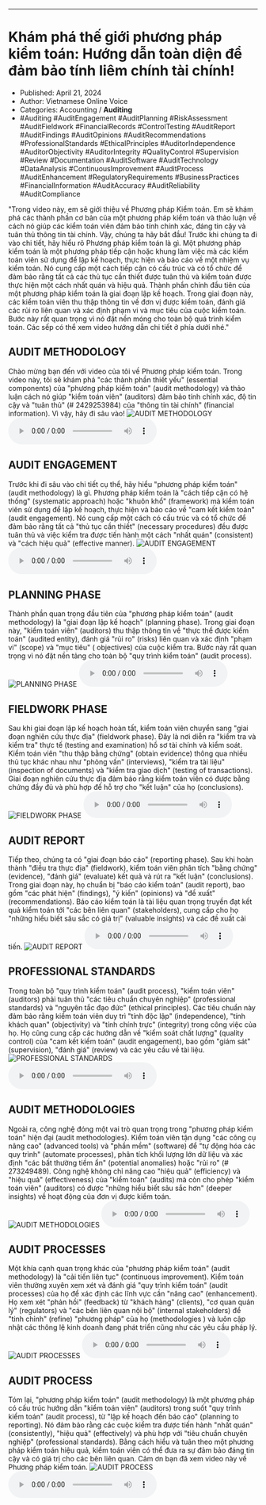 
---

# Khám phá thế giới phương pháp kiểm toán: Hướng dẫn toàn diện để đảm bảo tính liêm chính tài chính!

- Published: April 21, 2024
- Author: Vietnamese Online Voice
- Categories: Accounting / **Auditing**
- #Auditing #AuditEngagement #AuditPlanning #RiskAssessment #AuditFieldwork #FinancialRecords #ControlTesting #AuditReport #AuditFindings #AuditOpinions #AuditRecommendations #ProfessionalStandards #EthicalPrinciples #AuditorIndependence #AuditorObjectivity #AuditorIntegrity #QualityControl #Supervision #Review #Documentation #AuditSoftware #AuditTechnology #DataAnalysis #ContinuousImprovement #AuditProcess #AuditEnhancement #RegulatoryRequirements #BusinessPractices #FinancialInformation #AuditAccuracy #AuditReliability #AuditCompliance

"Trong video này, em sẽ giới thiệu về Phương pháp Kiểm toán. Em sẽ khám phá các thành phần cơ bản của một phương pháp kiểm toán và thảo luận về cách nó giúp các kiểm toán viên đảm bảo tính chính xác, đáng tin cậy và tuân thủ thông tin tài chính. Vậy, chúng ta hãy bắt đầu! Trước khi chúng ta đi vào chi tiết, hãy hiểu rõ Phương pháp kiểm toán là gì. Một phương pháp kiểm toán là một phương pháp tiếp cận hoặc khung làm việc mà các kiểm toán viên sử dụng để lập kế hoạch, thực hiện và báo cáo về một nhiệm vụ kiểm toán. Nó cung cấp một cách tiếp cận có cấu trúc và có tổ chức để đảm bảo rằng tất cả các thủ tục cần thiết được tuân thủ và kiểm toán được thực hiện một cách nhất quán và hiệu quả. Thành phần chính đầu tiên của một phương pháp kiểm toán là giai đoạn lập kế hoạch. Trong giai đoạn này, các kiểm toán viên thu thập thông tin về đơn vị được kiểm toán, đánh giá các rủi ro liên quan và xác định phạm vi và mục tiêu của cuộc kiểm toán. Bước này rất quan trọng vì nó đặt nền móng cho toàn bộ quá trình kiểm toán. Các sếp có thể xem video hướng dẫn chi tiết ở phía dưới nhé."


## AUDIT METHODOLOGY

Chào mừng bạn đến với video của tôi về Phương pháp kiểm toán. Trong video này, tôi sẽ khám phá "các thành phần thiết yếu" (essential components) của "phương pháp kiểm toán" (audit methodology) và thảo luận cách nó giúp "kiểm toán viên" (auditors) đảm bảo tính chính xác, độ tin cậy và "tuân thủ" (# 2429253984) của "thông tin tài chính" (financial information). Vì vậy, hãy đi sâu vào!
![AUDIT METHODOLOGY](https://http-archiver-apis-production-80.schnworks.com/storage/images/transitions/2024-04-21/transition--13875414975-Montserrat-Black-303F9F.jpg)
<audio controls>
    <source src="https://http-archiver-apis-production-80.schnworks.com/storage/audio/file-29585746598.mp3" type="audio/mpeg">
</audio>



## AUDIT ENGAGEMENT

Trước khi đi sâu vào chi tiết cụ thể, hãy hiểu "phương pháp kiểm toán" (audit methodology) là gì. Phương pháp kiểm toán là "cách tiếp cận có hệ thống" (systematic approach) hoặc "khuôn khổ" (framework) mà kiểm toán viên sử dụng để lập kế hoạch, thực hiện và báo cáo về "cam kết kiểm toán" (audit engagement). Nó cung cấp một cách có cấu trúc và có tổ chức để đảm bảo rằng tất cả "thủ tục cần thiết" (necessary procedures) đều được tuân thủ và việc kiểm tra được tiến hành một cách "nhất quán" (consistent) và "cách hiệu quả" (effective manner).
![AUDIT ENGAGEMENT](https://http-archiver-apis-production-80.schnworks.com/storage/images/transitions/2024-04-21/transition-26364250777-Montserrat-Black-1A237E.jpg)
<audio controls>
    <source src="https://http-archiver-apis-production-80.schnworks.com/storage/audio/file-1152097851.mp3" type="audio/mpeg">
</audio>



## PLANNING PHASE

Thành phần quan trọng đầu tiên của "phương pháp kiểm toán" (audit methodology) là "giai đoạn lập kế hoạch" (planning phase). Trong giai đoạn này, "kiểm toán viên" (auditors) thu thập thông tin về "thực thể được kiểm toán" (audited entity), đánh giá "rủi ro" (risks) liên quan và xác định "phạm vi" (scope) và "mục tiêu" ( objectives) của cuộc kiểm tra. Bước này rất quan trọng vì nó đặt nền tảng cho toàn bộ "quy trình kiểm toán" (audit process).
![PLANNING PHASE](https://http-archiver-apis-production-80.schnworks.com/storage/images/transitions/2024-04-21/transition--21992154701-Montserrat-SemiBold-1A237E.jpg)
<audio controls>
    <source src="https://http-archiver-apis-production-80.schnworks.com/storage/audio/file-10309443503.mp3" type="audio/mpeg">
</audio>



## FIELDWORK PHASE

Sau khi giai đoạn lập kế hoạch hoàn tất, kiểm toán viên chuyển sang "giai đoạn nghiên cứu thực địa" (fieldwork phase). Đây là nơi diễn ra "kiểm tra và kiểm tra" thực tế (testing and examination) hồ sơ tài chính và kiểm soát. Kiểm toán viên "thu thập bằng chứng" (obtain evidence) thông qua nhiều thủ tục khác nhau như "phỏng vấn" (interviews), "kiểm tra tài liệu" (inspection of documents) và "kiểm tra giao dịch" (testing of transactions). Giai đoạn nghiên cứu thực địa đảm bảo rằng kiểm toán viên có được bằng chứng đầy đủ và phù hợp để hỗ trợ cho "kết luận" của họ (conclusions).
![FIELDWORK PHASE](https://http-archiver-apis-production-80.schnworks.com/storage/images/transitions/2024-04-21/transition-967374062-Montserrat-Medium-283593.jpg)
<audio controls>
    <source src="https://http-archiver-apis-production-80.schnworks.com/storage/audio/file-16052462923.mp3" type="audio/mpeg">
</audio>



## AUDIT REPORT

Tiếp theo, chúng ta có "giai đoạn báo cáo" (reporting phase). Sau khi hoàn thành "điều tra thực địa" (fieldwork), kiểm toán viên phân tích "bằng chứng" (evidence), "đánh giá" (evaluate) kết quả và rút ra "kết luận" (conclusions). Trong giai đoạn này, họ chuẩn bị "báo cáo kiểm toán" (audit report), bao gồm "các phát hiện" (findings), "ý kiến" (opinions) và "đề xuất" (recommendations). Báo cáo kiểm toán là tài liệu quan trọng truyền đạt kết quả kiểm toán tới "các bên liên quan" (stakeholders), cung cấp cho họ "những hiểu biết sâu sắc có giá trị" (valuable insights) và các đề xuất cải tiến.
![AUDIT REPORT](https://http-archiver-apis-production-80.schnworks.com/storage/images/transitions/2024-04-21/transition-20098976059-Montserrat-Medium-283593.jpg)
<audio controls>
    <source src="https://http-archiver-apis-production-80.schnworks.com/storage/audio/file-5480562492.mp3" type="audio/mpeg">
</audio>



## PROFESSIONAL STANDARDS

Trong toàn bộ "quy trình kiểm toán" (audit process), "kiểm toán viên" (auditors) phải tuân thủ "các tiêu chuẩn chuyên nghiệp" (professional standards) và "nguyên tắc đạo đức" (ethical principles). Các tiêu chuẩn này đảm bảo rằng kiểm toán viên duy trì "tính độc lập" (independence), "tính khách quan" (objectivity) và "tính chính trực" (integrity) trong công việc của họ. Họ cũng cung cấp các hướng dẫn về "kiểm soát chất lượng" (quality control) của "cam kết kiểm toán" (audit engagement), bao gồm "giám sát" (supervision), "đánh giá" (review) và các yêu cầu về tài liệu.
![PROFESSIONAL STANDARDS](https://http-archiver-apis-production-80.schnworks.com/storage/images/transitions/2024-04-21/transition--8012849663-Montserrat-Black-880E4F.jpg)
<audio controls>
    <source src="https://http-archiver-apis-production-80.schnworks.com/storage/audio/file-22639651690.mp3" type="audio/mpeg">
</audio>



## AUDIT METHODOLOGIES

Ngoài ra, công nghệ đóng một vai trò quan trọng trong "phương pháp kiểm toán" hiện đại (audit methodologies). Kiểm toán viên tận dụng "các công cụ nâng cao" (advanced tools) và "phần mềm" (software) để "tự động hóa các quy trình" (automate processes), phân tích khối lượng lớn dữ liệu và xác định "các bất thường tiềm ẩn" (potential anomalies) hoặc "rủi ro" (# 273249489). Công nghệ không chỉ nâng cao "hiệu quả" (efficiency) và "hiệu quả" (effectiveness) của "kiểm toán" (audits) mà còn cho phép "kiểm toán viên" (auditors) có được "những hiểu biết sâu sắc hơn" (deeper insights) về hoạt động của đơn vị được kiểm toán.
![AUDIT METHODOLOGIES](https://http-archiver-apis-production-80.schnworks.com/storage/images/transitions/2024-04-21/transition-18411384748-Montserrat-Medium-9C27B0.jpg)
<audio controls>
    <source src="https://http-archiver-apis-production-80.schnworks.com/storage/audio/file-3469332747.mp3" type="audio/mpeg">
</audio>



## AUDIT PROCESSES

Một khía cạnh quan trọng khác của "phương pháp kiểm toán" (audit methodology) là "cải tiến liên tục" (continuous improvement). Kiểm toán viên thường xuyên xem xét và đánh giá "quy trình kiểm toán" (audit processes) của họ để xác định các lĩnh vực cần "nâng cao" (enhancement). Họ xem xét "phản hồi" (feedback) từ "khách hàng" (clients), "cơ quan quản lý" (regulators) và "các bên liên quan nội bộ" (internal stakeholders) để "tinh chỉnh" (refine) "phương pháp" của họ (methodologies ) và luôn cập nhật các thông lệ kinh doanh đang phát triển cũng như các yêu cầu pháp lý.
![AUDIT PROCESSES](https://http-archiver-apis-production-80.schnworks.com/storage/images/transitions/2024-04-21/transition--11215482758-Montserrat-Medium-9C27B0.jpg)
<audio controls>
    <source src="https://http-archiver-apis-production-80.schnworks.com/storage/audio/file-51443157396.mp3" type="audio/mpeg">
</audio>



## AUDIT PROCESS

Tóm lại, "phương pháp kiểm toán" (audit methodology) là một phương pháp có cấu trúc hướng dẫn "kiểm toán viên" (auditors) trong suốt "quy trình kiểm toán" (audit process), từ "lập kế hoạch đến báo cáo" (planning to reporting). Nó đảm bảo rằng các cuộc kiểm tra được tiến hành "nhất quán" (consistently), "hiệu quả" (effectively) và phù hợp với "tiêu chuẩn chuyên nghiệp" (professional standards). Bằng cách hiểu và tuân theo một phương pháp kiểm toán hiệu quả, kiểm toán viên có thể đưa ra sự đảm bảo đáng tin cậy và có giá trị cho các bên liên quan. Cảm ơn bạn đã xem video này về Phương pháp kiểm toán.
![AUDIT PROCESS](https://http-archiver-apis-production-80.schnworks.com/storage/images/transitions/2024-04-21/transition-35596027315-Montserrat-SemiBold-880E4F.jpg)
<audio controls>
    <source src="https://http-archiver-apis-production-80.schnworks.com/storage/audio/file-18096132543.mp3" type="audio/mpeg">
</audio>

